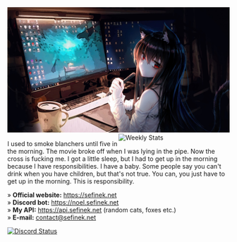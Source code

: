 <img src="images/4355954.jpg" alt="Anime Programming Wallpaper">

<a href="https://wakatime.com/@Sefinek" target="_blank">
	<img width="50%" align="right" src="https://github-readme-stats.vercel.app/api/wakatime?username=Sefinek&border_radius=13px&theme=dark&bg_color=202225&border_color=1f1f1f&icon_color=58a6ff&show_icons=true&custom_title=Weekly%20Stats" alt="Weekly Stats">
</a>

I used to smoke blanchers until five in the morning. The movie broke off when I was lying in the pipe. Now the cross is fucking me. I got a little sleep, but I had to get up in the morning because I have responsibilities. I have a baby. Some people say you can't drink when you have children, but that's not true. You can, you just have to get up in the morning. This is responsibility.

» **Official website:** https://sefinek.net  
» **Discord bot:** https://noel.sefinek.net  
» **My API:** https://api.sefinek.net (random cats, foxes etc.)  
» **E-mail:** contact@sefinek.net

<a href="https://sefinek.net" target="_blank">
	<img src="https://lanyard.cnrad.dev/api/727996139827232879?bg=202225&borderRadius=13px" width="47%" alt="Discord Status">
</a>
